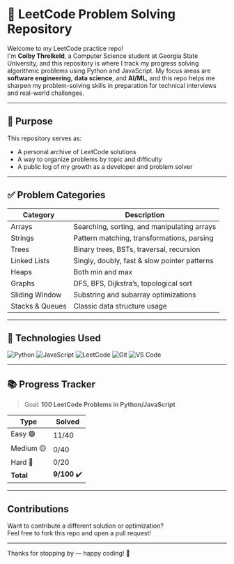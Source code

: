 # 🧠 LeetCode Problem Solving Repository

Welcome to my LeetCode practice repo!  
I'm **Colby Threlkeld**, a Computer Science student at Georgia State University, and this repository is where I track my progress solving algorithmic problems using Python and JavaScript. My focus areas are **software engineering**, **data science**, and **AI/ML**, and this repo helps me sharpen my problem-solving skills in preparation for technical interviews and real-world challenges.

---

## 📌 Purpose

This repository serves as:
- A personal archive of LeetCode solutions
- A way to organize problems by topic and difficulty
- A public log of my growth as a developer and problem solver

---

## ✅ Problem Categories

| Category              | Description                                 |
|-----------------------|---------------------------------------------|
| Arrays             | Searching, sorting, and manipulating arrays |
| Strings            | Pattern matching, transformations, parsing  |
| Trees              | Binary trees, BSTs, traversal, recursion    |
| Linked Lists       | Singly, doubly, fast & slow pointer patterns|
| Heaps              | Both min and max                            |
| Graphs             | DFS, BFS, Dijkstra’s, topological sort      |
| Sliding Window     | Substring and subarray optimizations        |
| Stacks & Queues    | Classic data structure usage                |

---

## 🔧 Technologies Used

![Python](https://img.shields.io/badge/Python-3776AB?style=flat&logo=python&logoColor=white)
![JavaScript](https://img.shields.io/badge/JavaScript-F7DF1E?style=flat&logo=javascript&logoColor=black)
![LeetCode](https://img.shields.io/badge/LeetCode-FFA116?style=flat&logo=leetcode&logoColor=white)
![Git](https://img.shields.io/badge/Git-F05032?style=flat&logo=git&logoColor=white)
![VS Code](https://img.shields.io/badge/VS%20Code-007ACC?style=flat&logo=visual-studio-code&logoColor=white)

---

## 📚 Progress Tracker

> Goal: **100 LeetCode Problems in Python/JavaScript**

| Type          | Solved |
|---------------|--------|
| Easy 🟢       | 11/40  |
| Medium 🟡     | 0/40  |
| Hard 🔴       | 0/20   |
| **Total**     | **9/100** ✔️

---

## Contributions

Want to contribute a different solution or optimization?  
Feel free to fork this repo and open a pull request!

---

Thanks for stopping by — happy coding! 🚀
